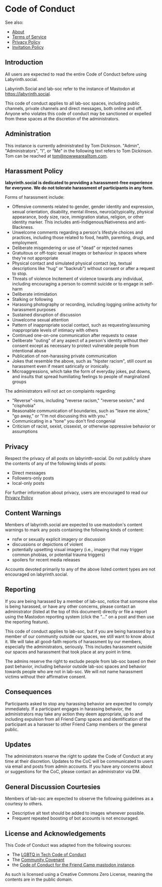 # Code of Conduct

See also:
* [About](../readme.md)
* [Terms of Service](terms.md)
* [Privacy Policy](privacy.md)
* [Invitation Policy](invitation.md)

## Introduction

All users are expected to read the entire Code of Conduct before using Labyrinth.social.

Labyrinth.Social and lab-soc refer to the instance of Mastodon at https://labyrinth.social.

This code of conduct applies to all lab-soc spaces, including public channels, private channels and direct messages, both online and off. Anyone who violates this code of conduct may be sanctioned or expelled from these spaces at the discretion of the administrators.

## Administration

This instance is currently administrated by Tom Dickinson. "Admin", "Administrators", "I", or "Me" in the following text refers to Tom Dickinson. Tom can be reached at [tom@nowwearealltom.com](mailto:tom@nowwearealltom.com).

## Harassment Policy

**labyrinth.social is dedicated to providing a harassment-free experience for everyone. We do not tolerate harassment of participants in any form.**

Forms of harassment include:

*   Offensive comments related to gender, gender identity and expression, sexual orientation, disability, mental illness, neuro(a)typicality, physical appearance, body size, race, immigration status, religion, or other identity marker. This includes anti-Indigenous/Nativeness and anti-Blackness.
*   Unwelcome comments regarding a person's lifestyle choices and practices, including those related to food, health, parenting, drugs, and employment.
*   Deliberate misgendering or use of "dead" or rejected names
*   Gratuitous or off-topic sexual images or behaviour in spaces where they're not appropriate
*   Physical contact and simulated physical contact (eg, textual descriptions like "hug" or "backrub") without consent or after a request to stop.
*   Threats of violence Incitement of violence towards any individual, including encouraging a person to commit suicide or to engage in self-harm
*   Deliberate intimidation
*   Stalking or following
*   Harassing photography or recording, including logging online activity for harassment purposes
*   Sustained disruption of discussion
*   Unwelcome sexual attention
*   Pattern of inappropriate social contact, such as requesting/assuming inappropriate levels of intimacy with others
*   Continued one-on-one communication after requests to cease
*   Deliberate "outing" of any aspect of a person's identity without their consent except as necessary to protect vulnerable people from intentional abuse
*   Publication of non-harassing private communication
*   Jokes that resemble the above, such as "hipster racism", still count as harassment even if meant satirically or ironically.
*   Microaggressions, which take the form of everyday jokes, put downs, and insults that spread humiliating feelings to people of marginalized groups

The administrators will not act on complaints regarding:

*   "Reverse"-isms, including "reverse racism," "reverse sexism," and "cisphobia"
*   Reasonable communication of boundaries, such as "leave me alone," "go away," or "I'm not discussing this with you."
*   Communicating in a "tone" you don't find congenial
*   Criticism of racist, sexist, cissexist, or otherwise oppressive behavior or assumptions

## Privacy

Respect the privacy of all posts on labyrinth-social. Do not publicly share the contents of any of the following kinds of posts:

* Direct messages
* Followers-only posts
* local-only posts

For further information about privacy, users are encouraged to read our [Privacy Policy](privacy.md)

## Content Warnings

Members of labyrinth.social are expected to use mastodon's content warnings to mark any posts containing the following kinds of content:

 * nsfw or sexually explicit imagery or discussion
 * discussions or depictions of violent
 * potentially upsetting visual imagery (i.e., imagery that may trigger common phobias, or potential trauma triggers)
 * spoilers for recent media releases

Accounts devoted primarily to any of the above listed content types are not encouraged on labyrinth.social.

## Reporting

If you are being harassed by a member of lab-soc, notice that someone else is being harassed, or have any other concerns, please contact an administrator (listed at the top of this document) directly or file a report using the Mastodon reporting system (click the "..." on a post and then use the reporting feature).

This code of conduct applies to lab-soc, but if you are being harassed by a member of our community outside our spaces, we still want to know about it. We will take all good-faith reports of harassment by our members, especially the administrators, seriously. This includes harassment outside our spaces and harassment that took place at any point in time.

The admins reserve the right to exclude people from lab-soc based on their past behavior, including behavior outside lab-soc spaces and behavior towards people who are not in lab-soc. We will not name harassment victims without their affirmative consent.

## Consequences

Participants asked to stop any harassing behavior are expected to comply immediately. If a participant engages in harassing behavior, the administrators may take any action they deem appropriate, up to and including expulsion from all Friend Camp spaces and identification of the participant as a harasser to other Friend Camp members or the general public.

## Updates

The administrators reserve the right to update the Code of Conduct at any time at their discretion. Updates to the CoC will be communicated to users via email and posts from admin accounts. If you have any concerns about or suggestions for the CoC, please contact an administrator via DM.

## General Discussion Courtesies

Members of lab-soc are expected to observe the following guidelines as a courtesy to others. 

* Descriptive alt text should be added to images whenever possible.
* Frequent repeated boosting of bot accounts is not encouraged.

## License and Acknowledgements

This Code of Conduct was adapted from the following sources:
* The [LGBTQ in Tech Code of Conduct](https://lgbtq.technology/coc.html)
* The [Community Covenant](https://web.archive.org/web/20180625044351/http://community-covenant.net/version/1/0/)
* the [Code of Conduct for the Friend Camp mastodon instance](https://friend.camp/about/more).

As such is licensed using a Creative Commons Zero License, meaning the contents are in the public domain.
